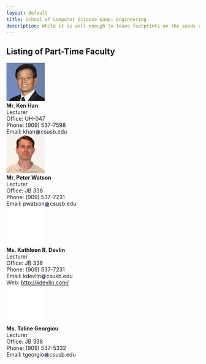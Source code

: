 ```yaml
---
layout: default
title: School of Computer Science &amp; Engineering
description: While it is well enough to leave footprints on the sands of time, it is even more important to make sure they point in a commendable direction. – James Branch Cabell
---
```


## Listing of __Part-Time Faculty__

<div class='third-wrap'>

<div class='third'>
<img src="photos/Kwonsoo_Han.jpg" alt="Mr. Ken Han" /><br />
<strong>Mr. Ken Han</strong><br />
Lecturer<br />
Office: UH-047<br />
Phone: (909) 537-7598<br />
Email: khan<img style="height: 1em; vertical-align: middle" src="../../assets/img/arobase.jpg" alt="arobase" />csusb.edu
</div>

<div class='third'>
<img src="photos/Peter_Watson.jpg" alt="Mr. Peter Watson" /><br />
<strong>Mr. Peter Watson</strong><br />
Lecturer<br />
Office: JB 336<br />
Phone: (909) 537-7231<br />
Email: pwatson<img style="height: 1em; vertical-align: middle" src="../../assets/img/arobase.jpg" alt="arobase" />csusb.edu
</div>

<div class='third'>
<img src="photos/Empty.gif" alt="Ms. Kathleen R. Devlin" /><br />
<strong>Ms. Kathleen R. Devlin</strong><br />
Lecturer<br />
Office: JB 336<br />
Phone: (909) 537-7231<br />
Email: kdevlin<img style="height: 1em; vertical-align: middle" src="../../assets/img/arobase.jpg" alt="arobase" />csusb.edu<br />
Web: <a href="http://kdevlin.com/" title="http://kdevlin.com/">http://kdevlin.com/</a>
</div>

<div class='third'>
<img src="photos/Empty.gif" alt="Ms. Taline Georgiou" /><br />
<strong>Ms. Taline Georgiou</strong><br />
Lecturer<br />
Office: JB 338<br />
Phone: (909) 537-5332<br />
Email: tgeorgio<img style="height: 1em; vertical-align: middle" src="../../assets/img/arobase.jpg" alt="arobase" />csusb.edu<br />
</div>

</div>

